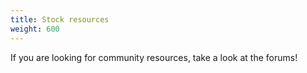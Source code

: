 ```yaml
---
title: Stock resources
weight: 600
---
```


If you are looking for community resources, take a look at the forums!
